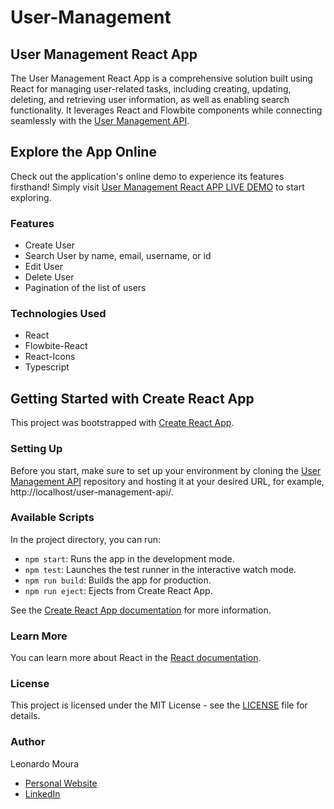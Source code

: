 # User-Management

## User Management React App

The User Management React App is a comprehensive solution built using React for managing user-related tasks, including creating, updating, deleting, and retrieving user information, as well as enabling search functionality. It leverages React and Flowbite components while connecting seamlessly with the [User Management API](https://github.com/mouraleonardo/user-management-api).

## Explore the App Online

Check out the application's online demo to experience its features firsthand! Simply visit [User Management React APP LIVE DEMO](https://mouraleonardo.com/usermanagement/) to start exploring.

### Features

- Create User
- Search User by name, email, username, or id
- Edit User
- Delete User
- Pagination of the list of users

### Technologies Used

- React
- Flowbite-React
- React-Icons
- Typescript

## Getting Started with Create React App

This project was bootstrapped with [Create React App](https://github.com/facebook/create-react-app).

### Setting Up

Before you start, make sure to set up your environment by cloning the [User Management API](https://github.com/mouraleonardo/user-management-api) repository and hosting it at your desired URL, for example, http://localhost/user-management-api/.

### Available Scripts

In the project directory, you can run:

- `npm start`: Runs the app in the development mode.
- `npm test`: Launches the test runner in the interactive watch mode.
- `npm run build`: Builds the app for production.
- `npm run eject`: Ejects from Create React App.

See the [Create React App documentation](https://facebook.github.io/create-react-app/docs/getting-started) for more information.

### Learn More

You can learn more about React in the [React documentation](https://reactjs.org/).

### License

This project is licensed under the MIT License - see the [LICENSE](LICENSE) file for details.

### Author

Leonardo Moura
- [Personal Website](https://mouraleonardo.com)
- [LinkedIn](https://www.linkedin.com/in/mouraleonardo/)